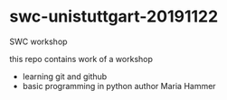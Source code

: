 # swc-unistuttgart-20191122
SWC workshop

this repo contains work of a workshop
- learning git and github 
- basic programming in python
author Maria Hammer
